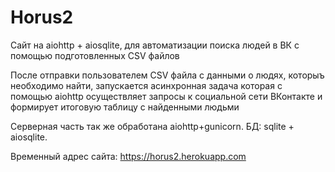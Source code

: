 # Horus2
Сайт на aiohttp + aiosqlite, для автоматизации поиска людей в ВК с помощью подготовленных CSV файлов

После отправки пользователем CSV файла с данными о людях, которыъ необходимо найти, запускается асинхронная задача
которая с помощью aiohttp осуществляет запросы к социальной сети ВКонтакте и формирует итоговую таблицу с найденными людьми

Серверная часть так же обработана aiohttp+gunicorn.
БД: sqlite + aiosqlite.

Временный адрес сайта: https://horus2.herokuapp.com
